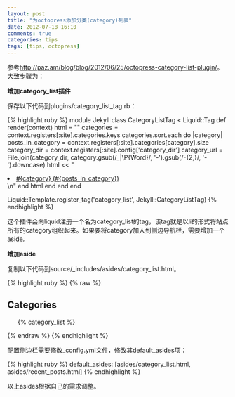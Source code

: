 ```yaml
---
layout: post
title: "为octopress添加分类(category)列表"
date: 2012-07-18 16:10
comments: true
categories: tips
tags: [tips, octopress]
---
```


参考<http://paz.am/blog/blog/2012/06/25/octopress-category-list-plugin/>。大致步骤为：

**增加category_list插件**

保存以下代码到plugins/category_list_tag.rb：

{% highlight ruby %}
module Jekyll
  class CategoryListTag < Liquid::Tag
    def render(context)
      html = ""
      categories = context.registers[:site].categories.keys
      categories.sort.each do |category|
        posts_in_category = context.registers[:site].categories[category].size
        category_dir = context.registers[:site].config['category_dir']
        category_url = File.join(category_dir, category.gsub(/_|\P{Word}/, '-').gsub(/-{2,}/, '-').downcase)
        html << "<li class='category'><a href='/#{category_url}/'>#{category} (#{posts_in_category})</a></li>\n"
      end
      html
    end
  end
end

Liquid::Template.register_tag('category_list', Jekyll::CategoryListTag)
{% endhighlight %}

这个插件会向liquid注册一个名为category_list的tag，该tag就是以li的形式将站点所有的category组织起来。如果要将category加入到侧边导航栏，需要增加一个aside。
<!-- more -->
**增加aside**

复制以下代码到source/_includes/asides/category_list.html。

{% highlight ruby %}
{% raw %}
<section>
  <h1>Categories</h1>
  <ul id="categories">
    {% category_list %}
  </ul>
</section>
{% endraw %}
{% endhighlight %}

配置侧边栏需要修改_config.yml文件，修改其default_asides项：

{% highlight ruby %}
default_asides: [asides/category_list.html, asides/recent_posts.html]
{% endhighlight %}

以上asides根据自己的需求调整。


